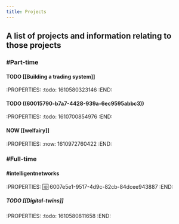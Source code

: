 ```yaml
---
title: Projects
---
```


## A list of projects and information relating to those projects
### #Part-time
#### TODO [[Building a trading system]]
:PROPERTIES:
:todo: 1610580323146
:END:
#### TODO ((60015790-b7a7-4428-939a-6ec9595abbc3))
:PROPERTIES:
:todo: 1610700854976
:END:
#### NOW [[welfairy]]
:PROPERTIES:
:now: 1610972760422
:END:
### #Full-time
#### #intelligentnetworks
:PROPERTIES:
:id: 6007e5e1-9517-4d9c-82cb-84dcee943887
:END:
##### TODO [[Digital-twins]]
:PROPERTIES:
:todo: 1610580811658
:END:
